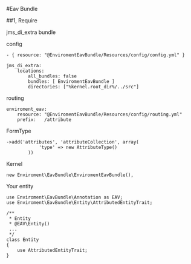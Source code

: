 #Eav Bundle

##1, Require

jms_di_extra bundle

config

    - { resource: "@EnviromentEavBundle/Resources/config/config.yml" }
    
    jms_di_extra:
        locations:
            all_bundles: false
            bundles: [ EnviromentEavBundle ]
            directories: ["%kernel.root_dir%/../src"]
            
            
routing

    enviroment_eav:
        resource: "@EnviromentEavBundle/Resources/config/routing.yml"
        prefix:   /attribute
        

FormType

    ->add('attributes', 'attributeCollection', array(
                'type' => new AttributeType()
            ))
            
Kernel 
    
    new Enviroment\EavBundle\EnviromentEavBundle(),
    
Your entity

    use Enviroment\EavBundle\Annotation as EAV;
    use Enviroment\EavBundle\Entity\AttributedEntityTrait;
    
    /**
     * Entity
     * @EAV\Entity()
     ...
     */
    class Entity 
    {
        use AttributedEntityTrait;
    }